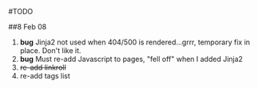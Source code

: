 #TODO

##8 Feb 08

1. __bug__ Jinja2 not used when 404/500 is rendered...grrr, temporary fix in place.  Don't like it.
2. __bug__ Must re-add Javascript to pages, "fell off" when I added Jinja2
3. <del>re-add linkroll</del>
4. re-add tags list
